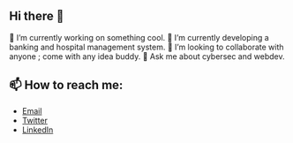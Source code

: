 ## Hi there 👋

🔭 I’m currently working on something cool.
🌱 I’m currently developing a banking and hospital management system.
👯 I’m looking to collaborate with anyone ; come with any idea buddy.
💬 Ask me about cybersec and webdev.

## 📫 How to reach me:
- [Email](mwamtindishaban@gmail.com)
- [Twitter](https://twitter.com/Mwamtindi_jnr)
- [LinkedIn](https://www.linkedin.com/in/shabani-mwamtindi/)

<!--
**Mwamtindi/Mwamtindi** is a ✨ _special_ ✨ repository because its `README.md` (this file) appears on your GitHub profile.

Here are some ideas to get you started:

- 🔭 I’m currently working on ...
- 🌱 I’m currently learning ...
- 👯 I’m looking to collaborate on ...
- 🤔 I’m looking for help with ...
- 💬 Ask me about ...
- 📫 How to reach me: ...
- 😄 Pronouns: ...
- ⚡ Fun fact: ...
-->

